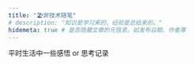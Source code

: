 ```yaml
---
title: "🏖非技术随笔"
# description: "知识是学习来的，经验是总结来的。"
hidemeta: true # 是否隐藏文章的元信息，如发布日期、作者等
---
```


平时生活中一些感悟 or 思考记录

<!--more-->

